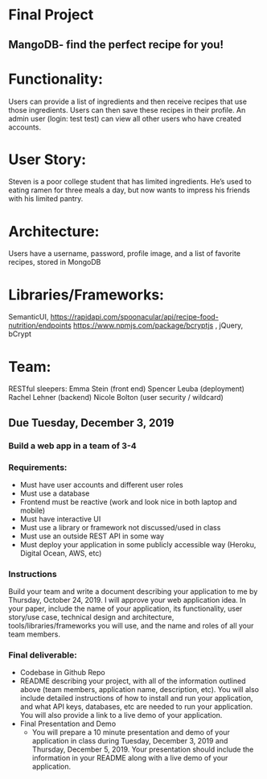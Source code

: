 # Final Project

## MangoDB- find the perfect recipe for you!
# Functionality:
Users can provide a list of ingredients and then receive recipes that use those ingredients. Users
can then save these recipes in their profile. An admin user (login: test test) can view all other users who have created accounts. 
# User Story:
Steven is a poor college student that has limited ingredients. He’s used to eating ramen for three
meals a day, but now wants to impress his friends with his limited pantry.
# Architecture:
Users have a username, password, profile image, and a list of favorite recipes, stored in MongoDB
# Libraries/Frameworks:
SemanticUI, https://rapidapi.com/spoonacular/api/recipe-food-nutrition/endpoints
https://www.npmjs.com/package/bcryptjs , jQuery, bCrypt 
# Team:
RESTful sleepers:
Emma Stein (front end)
Spencer Leuba (deployment)
Rachel Lehner (backend)
Nicole Bolton (user security / wildcard)

## Due Tuesday, December 3, 2019

### Build a web app in a team of 3-4

### Requirements:
* Must have user accounts and different user roles
* Must use a database
* Frontend must be reactive (work and look nice in both laptop and mobile)
* Must have interactive UI
* Must use a library or framework not discussed/used in class
* Must use an outside REST API in some way
* Must deploy your application in some publicly accessible way (Heroku, Digital Ocean, AWS, etc)

### Instructions
Build your team and write a document describing your application to me by Thursday, October 24, 2019. I will approve your web application idea. In your paper, include the name of your application, its functionality, user story/use case, technical design and architecture, tools/libraries/frameworks you will use, and the name and roles of all your team members.

### Final deliverable:
* Codebase in Github Repo
* README describing your project, with all of the information outlined above (team members, application name, description, etc). You will also include detailed instructions of how to install and run your application, and what API keys, databases, etc are needed to run your application. You will also provide a link to a live demo of your application.
* Final Presentation and Demo
  * You will prepare a 10 minute presentation and demo of your application in class during Tuesday, December 3, 2019 and Thursday, December 5, 2019. Your presentation should include the information in your README along with a live demo of your application. 
